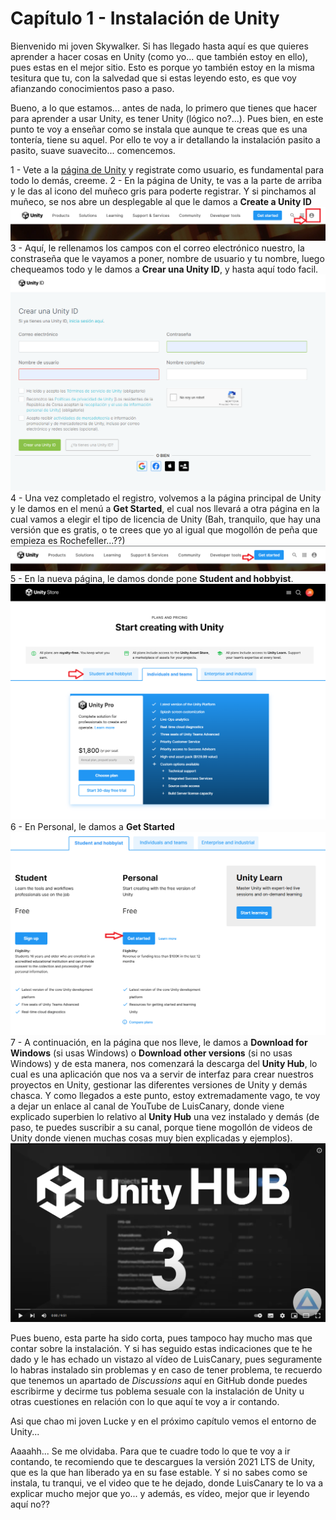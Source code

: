# Capítulo 1 - Instalación de Unity

Bienvenido mi joven Skywalker. Si has llegado hasta aquí es que quieres aprender a hacer cosas en Unity (como yo... que también estoy en ello), pues estas en el mejor sitio. Esto es porque yo también estoy en la misma tesitura que tu, con la salvedad que si estas leyendo esto, es que voy afianzando conocimientos paso a paso.

Bueno, a lo que estamos... antes de nada, lo primero que tienes que hacer para aprender a usar Unity, es tener Unity (lógico no?...). Pues bien, en este punto te voy a enseñar como se instala que aunque te creas que es una tontería, tiene su aquel. Por ello te voy a ir detallando la instalación pasito a pasito, suave suavecito... comencemos.

 1 - Vete a la [página de Unity](https://unity.com/) y registrate como usuario, es fundamental para todo lo demás, creeme.
 2 - En la página de Unity, te vas a la parte de arriba y le das al icono del muñeco gris para poderte registrar. Y si pinchamos al muñeco, se nos abre un desplegable al que le damos a **Create a Unity ID**
     ![Registro](/img/00A_1_UnityRegistre.png)
 3 - Aquí, le rellenamos los campos con el correo electrónico nuestro, la constraseña que le vayamos a poner, nombre de usuario y tu nombre, luego chequeamos todo y le damos a **Crear una Unity ID**, y hasta aquí todo facil.
     ![Registro01](/img/00A_1_UnityRegistrePage.png)
 4 - Una vez completado el registro, volvemos a la página principal de Unity y le damos en el menú a **Get Started**, el cual nos llevará a otra página en la cual vamos a elegir el tipo de licencia de Unity (Bah, tranquilo, que hay una versión que es gratis, o te crees que yo al igual que mogollón de peña que empieza es Rochefeller...??)
     ![Registro02](/img/00A_1_UnityGetStarted.png)
 5 - En la nueva página, le damos donde pone **Student and hobbyist**.
     ![Registro03](/img/00A_1_UnityLicense.png)
 6 - En Personal, le damos a **Get Started**
     ![Registro04](/img/00A_1_UnityLicensePersonal.png)
 7 - A continuación, en la página que nos lleve, le damos a **Download for Windows** (si usas Windows) o **Download other versions** (si no usas Windows) y de esta manera, nos comenzará la descarga del **Unity Hub**, lo cual es una aplicación que nos va a servir de interfaz para crear nuestros proyectos en Unity, gestionar las diferentes versiones de Unity y demás chasca. Y como llegados a este punto, estoy extremadamente vago, te voy a dejar un enlace al canal de YouTube de LuisCanary, donde viene explicado superbien lo relativo al **Unity Hub** una vez instalado y demás (de paso, te puedes suscribir a su canal, porque tiene mogollón de videos de Unity donde vienen muchas cosas muy bien explicadas y ejemplos).
     [![VideoYouTube](/img/00A_1_UnityHubVideo1.png)](https://www.youtube.com/watch?v=moNwhFQ-uig&t=79s)

Pues bueno, esta parte ha sido corta, pues tampoco hay mucho mas que contar sobre la instalación. Y si has seguido estas indicaciones que te he dado y le has echado un vistazo al vídeo de LuisCanary, pues seguramente lo habras instalado sin problemas y en caso de tener problema, te recuerdo que tenemos un apartado de *Discussions* aquí en GitHub donde puedes escribirme y decirme tus poblema sesuale con la instalación de Unity u otras cuestiones en relación con lo que aquí te voy a ir contando.

Asi que chao mi joven Lucke y en el próximo capítulo vemos el entorno de Unity...

Aaaahh... Se me olvidaba. Para que te cuadre todo lo que te voy a ir contando, te recomiendo que te descargues la versión 2021 LTS de Unity, que es la que han liberado ya en su fase estable. Y si no sabes como se instala, tu tranqui, ve el video que te he dejado, donde LuisCanary te lo va a explicar mucho mejor que yo... y además, es vídeo, mejor que ir leyendo aquí no??
